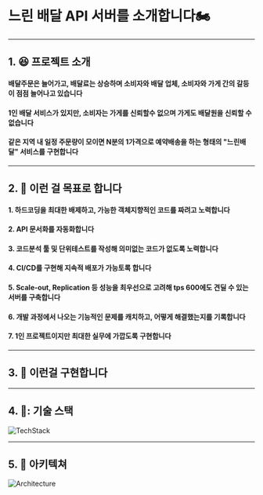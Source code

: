 # 느린 배달 API 서버를 소개합니다🏍️
- - -
## 1. :laughing: 프로젝트 소개

#### 배달주문은 늘어가고, 배달료는 상승하며 소비자와 배달 업체, 소비자와 가게 간의 갈등이 점점 늘어나고 있습니다
#### 1인 배달 서비스가 있지만, 소비자는 가게를 신뢰할수 없으며 가게도 배달원을 신뢰할 수 없습니다
#### 같은 지역 내 일정 주문량이 모이면 N분의 1가격으로 예약배송을 하는 형태의 "느린배달" 서비스를 구현합니다

- - -
## 2. :pray: 이런 걸 목표로 합니다

#### 1. 하드코딩을 최대한 배제하고, 가능한 객체지향적인 코드를 짜려고 노력합니다
#### 2. API 문서화를 자동화합니다
#### 3. 코드분석 툴 및 단위테스트를 작성해 의미없는 코드가 없도록 노력합니다
#### 4. CI/CD를 구현해 지속적 배포가 가능토록 합니다
#### 5. Scale-out, Replication 등 성능을 최우선으로 고려해 tps 600에도 견딜 수 있는 서버를 구축합니다
#### 6. 개발 과정에서 나오는 기능적인 문제를 캐치하고, 어떻게 해결했는지를 기록합니다
#### 7. 1인 프로젝트이지만 최대한 실무에 가깝도록 구현합니다

- - -
## 3. :information_desk_person: 이런걸 구현합니다

- - -
## 4. 📌: 기술 스택
![TechStack](https://user-images.githubusercontent.com/55571682/186364454-d07662e2-8549-4ce0-a7b1-ab759037cb82.png)

- - -
## 5. :european_post_office: 아키텍쳐
![Architecture](https://user-images.githubusercontent.com/55571682/186092441-29de4600-ea0e-49b4-b270-79fb686b7720.png)
